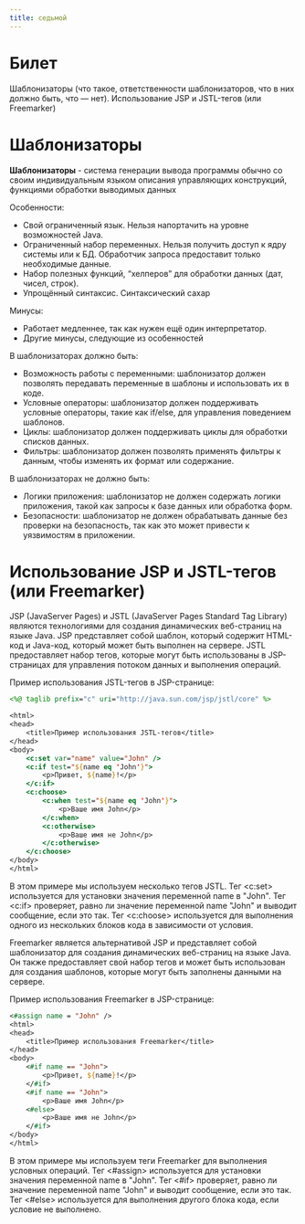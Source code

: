 ```yaml
---
title: седьмой
---
```

# Билет
Шаблонизаторы (что такое, ответственности шаблонизаторов, что в них должно быть, что — нет). Использование JSP и JSTL-тегов (или Freemarker)

# Шаблонизаторы
**Шаблонизаторы** - система генерации вывода программы обычно со своим индивидуальным языком описания управляющих конструкций, функциями обработки выводимых данных

Особенности:
- Свой ограниченный язык. Нельзя напортачить на уровне возможностей Java.
- Ограниченный набор переменных. Нельзя получить доступ к ядру системы или к БД. Обработчик запроса предоставит только необходимые данные.
- Набор полезных функций, “хелперов” для обработки данных (дат, чисел, строк).
- Упрощённый синтаксис. Синтаксический сахар

Минусы:
- Работает медленнее, так как нужен ещё один интерпретатор.
- Другие минусы, следующие из особенностей

В шаблонизаторах должно быть:
- Возможность работы с переменными: шаблонизатор должен позволять передавать переменные в шаблоны и использовать их в коде.
- Условные операторы: шаблонизатор должен поддерживать условные операторы, такие как if/else, для управления поведением шаблонов.
- Циклы: шаблонизатор должен поддерживать циклы для обработки списков данных.
- Фильтры: шаблонизатор должен позволять применять фильтры к данным, чтобы изменять их формат или содержание.

В шаблонизаторах не должно быть:
- Логики приложения: шаблонизатор не должен содержать логики приложения, такой как запросы к базе данных или обработка форм.
- Безопасности: шаблонизатор не должен обрабатывать данные без проверки на безопасность, так как это может привести к уязвимостям в приложении.

# Использование JSP и JSTL-тегов (или Freemarker)
JSP (JavaServer Pages) и JSTL (JavaServer Pages Standard Tag Library) являются технологиями для создания динамических веб-страниц на языке Java. JSP представляет собой шаблон, который содержит HTML-код и Java-код, который может быть выполнен на сервере. JSTL предоставляет набор тегов, которые могут быть использованы в JSP-страницах для управления потоком данных и выполнения операций.

Пример использования JSTL-тегов в JSP-странице:
```jsp
<%@ taglib prefix="c" uri="http://java.sun.com/jsp/jstl/core" %>
```

```jsp
<html>
<head>
    <title>Пример использования JSTL-тегов</title>
</head>
<body>
    <c:set var="name" value="John" />
    <c:if test="${name eq 'John'}">
        <p>Привет, ${name}!</p>
    </c:if>
    <c:choose>
        <c:when test="${name eq 'John'}">
            <p>Ваше имя John</p>
        </c:when>
        <c:otherwise>
            <p>Ваше имя не John</p>
        </c:otherwise>
    </c:choose>
</body>
</html>
```

В этом примере мы используем несколько тегов JSTL. Тег <c:set> используется для установки значения переменной name в "John". Тег <c:if> проверяет, равно ли значение переменной name "John" и выводит сообщение, если это так. Тег <c:choose> используется для выполнения одного из нескольких блоков кода в зависимости от условия.

Freemarker является альтернативой JSP и представляет собой шаблонизатор для создания динамических веб-страниц на языке Java. Он также предоставляет свой набор тегов и может быть использован для создания шаблонов, которые могут быть заполнены данными на сервере.

Пример использования Freemarker в JSP-странице:
```jsp
<#assign name = "John" />
<html>
<head>
    <title>Пример использования Freemarker</title>
</head>
<body>
    <#if name == "John">
        <p>Привет, ${name}!</p>
    </#if>
    <#if name == "John">
        <p>Ваше имя John</p>
    <#else>
        <p>Ваше имя не John</p>
    </#if>
</body>
</html>
```

В этом примере мы используем теги Freemarker для выполнения условных операций. Тег <#assign> используется для установки значения переменной name в "John". Тег <#if> проверяет, равно ли значение переменной name "John" и выводит сообщение, если это так. Тег <#else> используется для выполнения другого блока кода, если условие не выполнено.